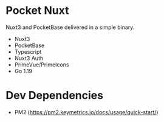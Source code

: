 # Pocket Nuxt

Nuxt3 and PocketBase delivered in a simple binary.

- Nuxt3
- PocketBase
- Typescript
- Nuxt3 Auth
- PrimeVue/PrimeIcons
- Go 1.19


# Dev Dependencies
- PM2 (https://pm2.keymetrics.io/docs/usage/quick-start/)